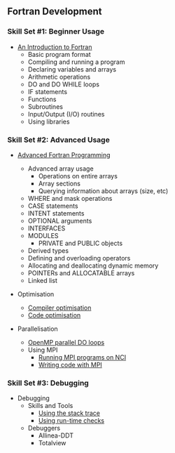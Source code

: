 Fortran Development
-------------------

### Skill Set #1: Beginner Usage
* [An Introduction to Fortran](http://nci.org.au/user-support/training/training-exercises/fortran-programming-basics/)
  * Basic program format
  * Compiling and running a program
  * Declaring variables and arrays
  * Arithmetic operations
  * DO and DO WHILE loops
  * IF statements
  * Functions
  * Subroutines
  * Input/Output (I/O) routines
  * Using libraries  

### Skill Set #2: Advanced Usage
* [Advanced Fortran Programming](http://nci.org.au/user-support/training/training-exercises/fortran-programming-advanced/)
  * Advanced array usage
    * Operations on entire arrays
    * Array sections
    * Querying information about arrays (size, etc)
  * WHERE and mask operations
  * CASE statements
  * INTENT statements
  * OPTIONAL arguments
  * INTERFACES
  * MODULES
    * PRIVATE and PUBLIC objects
  * Derived types
  * Defining and overloading operators
  * Allocating and deallocating dynamic memory
  * POINTERs and ALLOCATABLE arrays
  * Linked list

* Optimisation
  * [Compiler optimisation](https://gaming.youtube.com/watch?v=A2Sfc9B7qhY&t=139)
  * [Code optimisation](https://docs.oracle.com/cd/E19957-01/805-4940/6j4m1u7qc/index.html)
* Parallelisation
  * [OpenMP parallel DO loops](http://fortranwiki.org/fortran/show/OpenMP)
  * Using MPI
    * [Running MPI programs on NCI](https://opus.nci.org.au/display/Help/MPI)
    * [Writing code with MPI](http://condor.cc.ku.edu/~grobe/docs/intro-MPI.shtml)

### Skill Set #3: Debugging
* Debugging
  * Skills and Tools
    * [Using the stack trace](https://www.youtube.com/watch?v=-JhgdVJqOhI)
    * [Using run-time checks](https://www.youtube.com/watch?v=WkpDFlytOqw)
  * Debuggers
    * Allinea-DDT
    * Totalview
